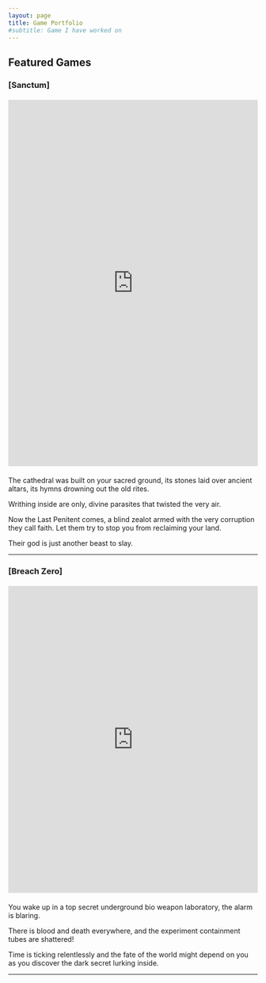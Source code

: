 ```yaml
---
layout: page
title: Game Portfolio
#subtitle: Game I have worked on
---
```


## Featured Games

<style>
.game-container {
    display: flex;
    justify-content: center;
    align-items: center;
    margin: 20px 0;
    width: 100%;
    max-width: 1200px;
    margin-left: auto;
    margin-right: auto;
}

.game-frame {
    aspect-ratio: 16/9;
    width: 100%;
    height: 100%;
    border: none;
    display: none;
}

.load-button {
    padding: 10px 20px;
    background-color: #66b3ff;
    color: #1a1a1a;
    border: none;
    border-radius: 4px;
    cursor: pointer;
    font-size: 16px;
    margin: 10px 0;
}

.load-button:hover {
    background-color: #99ccff;
}
</style>

<script>
function loadGame(containerId, gameId) {
    document.getElementById('button-' + containerId).style.display = 'none';
    document.getElementById(containerId).style.display = 'block';
}
</script>


### [Sanctum]
<div class="game-container">
<iframe frameborder="0" src="https://itch.io/embed-upload/13665764?color=000000" allowfullscreen="" width="1280" height="740"><a href="https://trev3lyan.itch.io/sanctum">Play Sanctum on itch.io</a></iframe>
</div>

The cathedral was built on your sacred ground, its stones laid over ancient altars, its hymns drowning out the old rites. 

Writhing inside are only, divine parasites that twisted the very air.

Now the Last Penitent comes, a blind zealot armed with the very corruption they call faith. Let them try to stop you from reclaiming your land. 

Their god is just another beast to slay.

---

### [Breach Zero]
<div class="game-container">
<iframe frameborder="0" src="https://itch.io/embed-upload/12810672?color=037fa8" allowfullscreen="" width="900" height="620"><a href="https://finbox-entertainment.itch.io/breach-zero">Play Breach Zero on itch.io</a></iframe>
</div>

You wake up in a top secret underground bio weapon laboratory, the alarm is blaring.

There is blood and death everywhere, and the experiment containment tubes are shattered!

Time is ticking relentlessly and the fate of the world might depend on you as you discover the dark secret lurking inside.

---